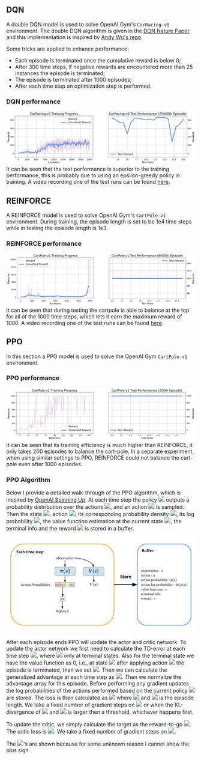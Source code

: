 ## DQN
A double DQN model is used to solve OpenAI Gym's `CarRacing-v0` environment. The double DQN algorithm is given in the [DQN Nature Paper](https://www.nature.com/articles/nature14236) and this implementation is inspired by [Andy Wu's repo](https://github.com/andywu0913/OpenAI-GYM-CarRacing-DQN). 

Some tricks are applied to enhance performance:
* Each episode is terminated once the cumulative reward is below 0;
* After 300 time steps, if negative rewards are encountered more than 25 instances the episode is terminated;
* The episode is terminated after 1000 episodes;
* After each time step an optimization step is performed.

### DQN performance 
![DQN Performance](https://github.com/BolunDai0216/DeepReinforcementLearning/blob/main/HW2/img/carrace_train.png)
It can be seen that the test performance is superior to the training performance, this is probably due to using an epsilon-greedy policy in training. A video recording one of the test runs can be found [here](https://www.youtube.com/watch?v=KQclb-CsLTE).

## REINFORCE
A REINFORCE model is used to solve OpenAI Gym's `CartPole-v1` environment. During training, the episode length is set to be 1e4 time steps while in testing the episode length is 1e3. 

### REINFORCE performance
![REINFORCE Performance](https://github.com/BolunDai0216/DeepReinforcementLearning/blob/main/HW2/img/cartpole.png)
It can be seen that during testing the cartpole is able to balance at the top for all of the 1000 time steps, which lets it earn the maximum reward of 1000. A video recording one of the test runs can be found [here](https://www.youtube.com/watch?v=zldhflojbXc).

## PPO
In this section a PPO model is used to solve the OpenAI Gym `CartPole-v1` environment. 

### PPO performance
![PPO Performance](https://github.com/BolunDai0216/DeepReinforcementLearning/blob/main/HW2/img/cartpole_ppo.png)
It can be seen that its training efficiency is much higher than REINFORCE, it only takes 200 episodes to balance the cart-pole. In a separate experiment, when using similar settings to PPO, REINFORCE could not balance the cart-pole even after 1000 episodes.

### PPO Algorithm
Below I provide a detailed walk-through of the PPO algorithm, which is inspired by [OpenAI Spinning Up](https://spinningup.openai.com). At each time step the policy <img src="https://render.githubusercontent.com/render/math?math=\pi(s)"> outputs a probability distribution over the actions <img src="https://render.githubusercontent.com/render/math?math=a_i">, and an action <img src="https://render.githubusercontent.com/render/math?math=a"> is sampled. Then the state <img src="https://render.githubusercontent.com/render/math?math=s">, action <img src="https://render.githubusercontent.com/render/math?math=a">, its corresponding probability density <img src="https://render.githubusercontent.com/render/math?math=p(a)">, its log probability <img src="https://render.githubusercontent.com/render/math?math=\log[p(a)]">, the value function estimation at the current state <img src="https://render.githubusercontent.com/render/math?math=v">, the terminal info and the reward <img src="https://render.githubusercontent.com/render/math?math=r"> is stored in a buffer.
![PPO Each Time Step](https://github.com/BolunDai0216/DeepReinforcementLearning/blob/main/HW2/img/PPO_episode.png)
After each episode ends PPO will update the actor and critic network. To update the actor network we first need to calculate the TD-error at each time step <img src="https://render.githubusercontent.com/render/math?math=\delta_t = r_t + \gamma(1 - d)V(s_{t+1}) - V(s_t)">, where <img src="https://render.githubusercontent.com/render/math?math=d = 1"> only at terminal states. Also for the terminal state we have the value function as 0, i.e., at state <img src="https://render.githubusercontent.com/render/math?math=s_t"> after applying action <img src="https://render.githubusercontent.com/render/math?math=a_{i, t}"> the episode is terminated, then we set <img src="https://render.githubusercontent.com/render/math?math=V(s_{t+1}) = 0">. Then we can calculate the generalized advantage at each time step as <img src="https://render.githubusercontent.com/render/math?math=\hat{A}_t = \delta_t - (-1)(\gamma\lambda)\delta_{t+1} + \cdots - (-1)(\gamma\lambda)^{T-(t-1)}\delta_{T-1}">. Then we normalize the advantage array for this episode. Before performing any gradient updates the log probabilities of the actions performed based on the current policy <img src="https://render.githubusercontent.com/render/math?math=\log(\pi_{\mathrm{old}}(s_i, a_i))"> are stored. The loss is then calculated as <img src="https://render.githubusercontent.com/render/math?math=\mathcal{L}_{\mathrm{actor}} = -\frac{1}{T}\sum_{t=0}^{T}\min\{\exp{(\mathrm{ratio})}\hat{A}_t, \mathrm{clip}(\mathrm{ratio}, 1 - \mathrm{ratio}, 1 - (-\mathrm{ratio}))\hat{A}_t\}"> where <img src="https://render.githubusercontent.com/render/math?math=\mathrm{ratio} = \log(\pi_{\mathrm{current}}(s_i, a_i)) - \log(\pi_{\mathrm{old}}(s_i, a_i))"> and <img src="https://render.githubusercontent.com/render/math?math=T"> is the episode length. We take a fixed number of gradient steps on <img src="https://render.githubusercontent.com/render/math?math=\mathcal{L}_{\mathrm{actor}}"> or when the KL-divergence of <img src="https://render.githubusercontent.com/render/math?math=\pi_{\mathrm{current}}(s_i, a_i))"> and <img src="https://render.githubusercontent.com/render/math?math=\pi_{\mathrm{old}}(s_i, a_i)"> is larger then a threshold, whichever happens first. 

To update the critic, we simply calculate the target as the reward-to-go <img src="https://render.githubusercontent.com/render/math?math=G_t">. The critic loss is <img src="https://render.githubusercontent.com/render/math?math=\mathcal{L}_{\mathrm{critic}} = \frac{1}{T}\sum_{t=0}^{T}(G_t - V(s_t))^2">. We take a fixed number of gradient steps on <img src="https://render.githubusercontent.com/render/math?math=\mathcal{L}_{\mathrm{critic}}">.

The <img src="https://render.githubusercontent.com/render/math?math=-(-1)">'s are shown because for some unknown reason I cannot show the plus sign.
